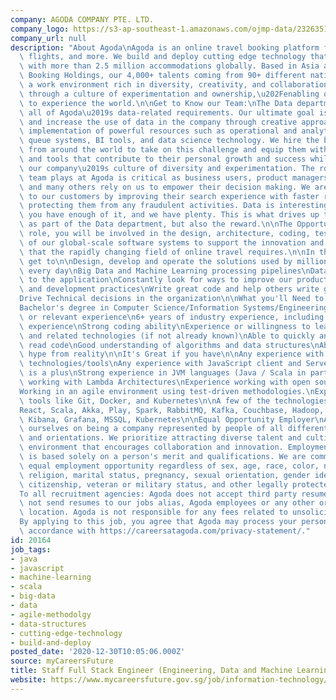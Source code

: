 ```yaml
---
company: AGODA COMPANY PTE. LTD.
company_logo: https://s3-ap-southeast-1.amazonaws.com/ojmp-data/23263519812c0cddd35b37c23d845a0b/agoda-company.png
company_url: null
description: "About Agoda\nAgoda is an online travel booking platform for accommodation,\
  \ flights, and more. We build and deploy cutting edge technology that connects travelers\
  \ with more than 2.5 million accommodations globally. Based in Asia and part of\
  \ Booking Holdings, our 4,000+ talents coming from 90+ different nationalities foster\
  \ a work environment rich in diversity, creativity, and collaboration. We innovate\
  \ through a culture of experimentation and ownership,\u202Fenabling our customers\
  \ to experience the world.\n\nGet to Know our Team:\nThe Data department oversees\
  \ all of Agoda\u2019s data-related requirements. Our ultimate goal is to enable\
  \ and increase the use of data in the company through creative approaches and the\
  \ implementation of powerful resources such as operational and analytical databases,\
  \ queue systems, BI tools, and data science technology. We hire the brightest minds\
  \ from around the world to take on this challenge and equip them with the knowledge\
  \ and tools that contribute to their personal growth and success while supporting\
  \ our company\u2019s culture of diversity and experimentation. The role the Data\
  \ team plays at Agoda is critical as business users, product managers, engineers,\
  \ and many others rely on us to empower their decision making. We are equally dedicated\
  \ to our customers by improving their search experience with faster results and\
  \ protecting them from any fraudulent activities. Data is interesting only when\
  \ you have enough of it, and we have plenty. This is what drives up the challenge\
  \ as part of the Data department, but also the reward.\n\nThe Opportunity\nIn this\
  \ role, you will be involved in the design, architecture, coding, testing and, operations\
  \ of our global-scale software systems to support the innovation and technical excellence\
  \ that the rapidly changing field of online travel requires.\n\nIn this Role, you'll\
  \ get to\n\nDesign, develop and operate the solutions used by millions of people\
  \ every day\nBig Data and Machine Learning processing pipelines\nData-Driven changes\
  \ to the application\nConstantly look for ways to improve our products, code-base\
  \ and development practices\nWrite great code and help others write great code\n\
  Drive Technical decisions in the organization\n\nWhat you'll Need to Succeed\n\n\
  Bachelor's degree in Computer Science/Information Systems/Engineering/related field\
  \ or relevant experience\n6+ years of industry experience, including software development\
  \ experience\nStrong coding ability\nExperience or willingness to learn JavaScript/Scala/Spark/Kafka\
  \ and related technologies (if not already known)\nAble to quickly and effectively\
  \ read code\nGood understanding of algorithms and data structures\nAbility to separate\
  \ hype from reality\n\nIt's Great if you have\n\nAny experience with \u2018Big Data\u2019\
  \ technologies/tools\nAny experience with JavaScript client and Server-side technologies\
  \ is a plus\nStrong experience in JVM languages (Java / Scala in particular)\nExperience\
  \ working with Lambda Architectures\nExperience working with open source products\n\
  Working in an agile environment using test-driven methodologies.\nExperience with\
  \ tools like Git, Docker, and Kubernetes\n\nA few of the technologies we use:\n\
  React, Scala, Akka, Play, Spark, RabbitMQ, Kafka, Couchbase, Hadoop, Impala, Elasticsearch,\
  \ Kibana, Grafana, MSSQL, Kubernetes\n\nEqual Opportunity Employer\nAgoda prides\
  \ ourselves on being a company represented by people of all different backgrounds\
  \ and orientations. We prioritize attracting diverse talent and cultivating an inclusive\
  \ environment that encourages collaboration and innovation. Employment at Agoda\
  \ is based solely on a person's merit and qualifications. We are committed to providing\
  \ equal employment opportunity regardless of sex, age, race, color, national origin,\
  \ religion, marital status, pregnancy, sexual orientation, gender identity, disability,\
  \ citizenship, veteran or military status, and other legally protected characteristics.\n\
  To all recruitment agencies: Agoda does not accept third party resumes. Please do\
  \ not send resumes to our jobs alias, Agoda employees or any other organization\
  \ location. Agoda is not responsible for any fees related to unsolicited resumes.\n\
  By applying to this job, you agree that Agoda may process your personal data in\
  \ accordance with https://careersatagoda.com/privacy-statement/."
id: 20164
job_tags:
- java
- javascript
- machine-learning
- scala
- big-data
- data
- agile-methodolgy
- data-structures
- cutting-edge-technology
- build-and-deploy
posted_date: '2020-12-30T10:05:06.000Z'
source: myCareersFuture
title: Staff Full Stack Engineer (Engineering, Data and Machine Learning)
website: https://www.mycareersfuture.gov.sg/job/information-technology/staff-full-stack-engineer-agoda-company-3b7fe5aa38fb1c15aa75e728cfec4d56
---
```

